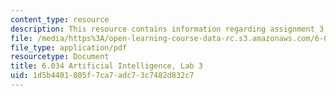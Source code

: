 ```yaml
---
content_type: resource
description: This resource contains information regarding assignment 3.
file: /media/https%3A/open-learning-course-data-rc.s3.amazonaws.com/6-034-artificial-intelligence-fall-2010/1d5b4401805f7ca7adc73c7482d832c7_MIT6_034F10_lab3.pdf
file_type: application/pdf
resourcetype: Document
title: 6.034 Artificial Intelligence, Lab 3
uid: 1d5b4401-805f-7ca7-adc7-3c7482d832c7
---
```

